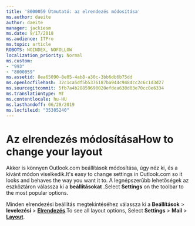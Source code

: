 ```yaml
---
title: '8000059 Útmutató: az elrendezés módosítása'
ms.author: daeite
author: daeite
manager: jackiesm
ms.date: 9/17/2018
ms.audience: ITPro
ms.topic: article
ROBOTS: NOINDEX, NOFOLLOW
localization_priority: Normal
ms.custom:
- "993"
- "8000059"
ms.assetid: 8ea65090-8e05-4ab8-a30c-3bb6db6b75dd
ms.openlocfilehash: 32c1ca5df5b5376187ba944c9484cc2c6c1d3d27
ms.sourcegitcommit: 5fb7a4b28859690020efdea630d03e70cc0e6334
ms.translationtype: MT
ms.contentlocale: hu-HU
ms.lasthandoff: 06/28/2019
ms.locfileid: "35385240"
---
```

# <a name="how-to-change-your-layout"></a><span data-ttu-id="f0c11-102">Az elrendezés módosítása</span><span class="sxs-lookup"><span data-stu-id="f0c11-102">How to change your layout</span></span>

<span data-ttu-id="f0c11-103">Akkor is könnyen Outlook.com beállítások módosítása, úgy néz ki, és a kívánt módon viselkedik.</span><span class="sxs-lookup"><span data-stu-id="f0c11-103">It's easy to change settings in Outlook.com so it looks and behaves the way you want it to.</span></span> <span data-ttu-id="f0c11-104">A legnépszerűbb lehetőségek az eszköztáron válassza ki a **beállításokat** .</span><span class="sxs-lookup"><span data-stu-id="f0c11-104">Select **Settings** on the toolbar to the most popular options.</span></span>

<span data-ttu-id="f0c11-105">Minden elrendezési beállítás megtekintéséhez válassza ki a **Beállítások** > **levelezési** > [**Elrendezés**](https://outlook.live.com/mail/options/mail/layout).</span><span class="sxs-lookup"><span data-stu-id="f0c11-105">To see all layout options, Select **Settings** > **Mail** > [**Layout**](https://outlook.live.com/mail/options/mail/layout).</span></span>
  